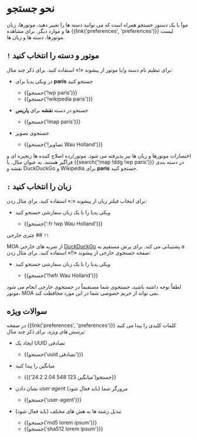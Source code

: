 # نحو جستجو

موآ با یک دستور جستجو همراه است که می توانید دسته ها را تغییر دهید،
موتورها، زبان ها و موارد دیگر. برای مشاهده {{link('preferences', 'preferences')}}
لیست موتورها، دسته ها و زبان ها.

## `!` موتور و دسته را انتخاب کنید

برای تنظیم نام دسته و/یا موتور از پیشوند «!» استفاده کنید. برای ذکر چند مثال:

- در ویکی پدیا برای **paris** جستجو کنید

   - {{جستجو('!wp paris')}}
   - {{جستجو('!wikipedia paris')}}

- جستجو در دسته **نقشه** برای **پاریس**

   - {{جستجو('!map paris')}}

- جستجوی تصویر

   - {{جستجو('!تصاویر Wau Holland')}}

اختصارات موتورها و زبان ها نیز پذیرفته می شود. موتور/رده
اصلاح کننده ها زنجیره ای و فراگیر هستند. به عنوان مثال. با {{search('!map !ddg !wp
paris')}} در دسته بندی نقشه و DuckDuckGo و Wikipedia برای **paris** جستجو کنید.

## `:` زبان را انتخاب کنید

برای انتخاب فیلتر زبان از پیشوند «:» استفاده کنید. برای مثال زدن:

- ویکی پدیا را با یک زبان سفارشی جستجو کنید

   - {{جستجو(':fr !wp Wau Holland')}}

چتری خارجی ## `!!`

MOA از ضربه های خارجی [DuckDuckGo] پشتیبانی می کند. برای پرش مستقیم به a
صفحه جستجوی خارجی از پیشوند «!!» استفاده کنید. برای مثال زدن:

- ویکی پدیا را با یک زبان سفارشی جستجو کنید

   - {{جستجو('!!wfr Wau Holland')}}

لطفاً توجه داشته باشید، جستجوی شما مستقیماً در جستجوی خارجی انجام می شود
موتور، MOA نمی تواند از حریم خصوصی شما در این مورد محافظت کند.

[DuckDuckGo]: https://duckduckgo.com/bang

## سوالات ویژه

در صفحه {{link('preferences', 'preferences')}} کلمات کلیدی را پیدا می کنید
_پرسش های ویژه_. برای ذکر چند مثال:

- ایجاد یک UUID تصادفی

   - {{جستجو('uuid تصادفی')}}

- میانگین را پیدا کنید

   - {{جستجو('میانگین 123 548 2.04 24.2')}}

- نشان دادن _user agent_ مرورگر شما (باید فعال شود)

   - {{جستجو('user-agent')}}

- تبدیل رشته ها به هش های مختلف (باید فعال شود)

   - {{جستجو('md5 lorem ipsum')}}
   - {{جستجو('sha512 lorem ipsum')}}
